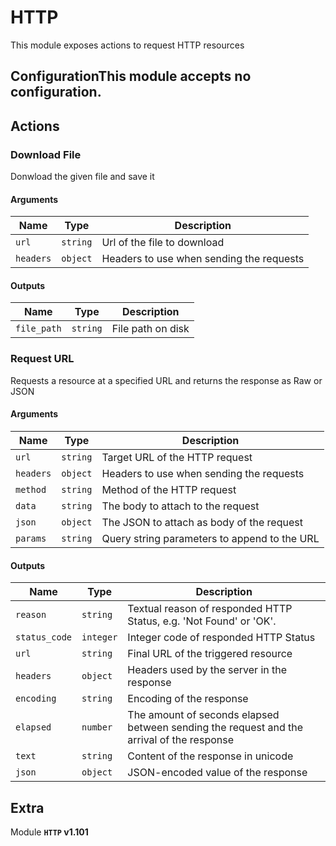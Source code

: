 # HTTP

This module exposes actions to request HTTP resources

## ConfigurationThis module accepts no configuration.
## Actions

### Download File

Donwload the given file and save it

#### Arguments

| Name      |  Type   |  Description  |
| --------- | ------- | --------------------------- |
| `url` | `string` | Url of the file to download |
| `headers` | `object` | Headers to use when sending the requests |


#### Outputs

| Name      |  Type   |  Description  |
| --------- | ------- | --------------------------- |
| `file_path` | `string` | File path on disk |

### Request URL

Requests a resource at a specified URL and returns the response as Raw or JSON

#### Arguments

| Name      |  Type   |  Description  |
| --------- | ------- | --------------------------- |
| `url` | `string` | Target URL of the HTTP request |
| `headers` | `object` | Headers to use when sending the requests |
| `method` | `string` | Method of the HTTP request |
| `data` | `string` | The body to attach to the request |
| `json` | `object` | The JSON to attach as body of the request |
| `params` | `string` | Query string parameters to append to the URL |


#### Outputs

| Name      |  Type   |  Description  |
| --------- | ------- | --------------------------- |
| `reason` | `string` | Textual reason of responded HTTP Status, e.g. 'Not Found' or 'OK'. |
| `status_code` | `integer` | Integer code of responded HTTP Status |
| `url` | `string` | Final URL of the triggered resource |
| `headers` | `object` | Headers used by the server in the response |
| `encoding` | `string` | Encoding of the response |
| `elapsed` | `number` | The amount of seconds elapsed between sending the request and the arrival of the response |
| `text` | `string` | Content of the response in unicode |
| `json` | `object` | JSON-encoded value of the response |


## Extra

Module **`HTTP` v1.101**